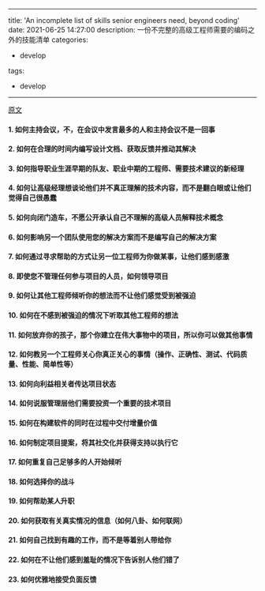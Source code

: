 ---
title: 'An incomplete list of skills senior engineers need, beyond coding'
date: 2021-06-25 14:27:00
description: 一份不完整的高级工程师需要的编码之外的技能清单
categories:
- develop

tags:
- develop
___

[原文](https://skamille.medium.com/an-incomplete-list-of-skills-senior-engineers-need-beyond-coding-8ed4a521b29f)

#### 1. 如何主持会议，不，在会议中发言最多的人和主持会议不是一回事

#### 2. 如何在合理的时间内编写设计文档、获取反馈并推动其解决

#### 3. 如何指导职业生涯早期的队友、职业中期的工程师、需要技术建议的新经理

#### 4. 如何让高级经理想谈论他们并不真正理解的技术内容，而不是翻白眼或让他们觉得自己很愚蠢

#### 5. 如何向闭门造车，不愿公开承认自己不理解的高级人员解释技术概念

#### 6. 如何影响另一个团队使用您的解决方案而不是编写自己的解决方案

#### 7. 如何通过寻求帮助的方式让另一位工程师为你做某事，让他们感到感激

#### 8. 即使您不管理任何参与项目的人员，如何领导项目

#### 9.  如何让其他工程师倾听你的想法而不让他们感觉受到被强迫

#### 10. 如何在不感到被强迫的情况下听取其他工程师的想法

#### 11. 如何放弃你的孩子，那个你建立在伟大事物中的项目，所以你可以做其他事情

#### 12. 如何教另一个工程师关心你真正关心的事情（操作、正确性、测试、代码质量、性能、简单性等）

#### 13. 如何向利益相关者传达项目状态

#### 14. 如何说服管理层他们需要投资一个重要的技术项目

#### 15. 如何在构建软件的同时在过程中交付增量价值

#### 16. 如何制定项目提案，将其社交化并获得支持以执行它

#### 17. 如何重复自己足够多的人开始倾听

#### 18. 如何选择你的战斗

#### 19. 如何帮助某人升职

#### 20. 如何获取有关真实情况的信息（如何八卦、如何联网）

#### 21. 如何自己找到有趣的工作，而不是等着别人带给你

#### 22. 如何在不让他们感到羞耻的情况下告诉别人他们错了

#### 23. 如何优雅地接受负面反馈

